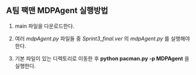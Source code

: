 ## A팀 팩맨 MDPAgent 실행방법

1. main 파일을 다운로드한다.

2. 여러  *mdpAgent.py*  파일들 중 *Sprint3_final.ver* 의 *mdpAgent.py* 를 실행해야한다.

3. 기본 파일이 있는 디렉토리로 이동한 후 **python pacman.py -p MDPAgent** 을 실행한다.
